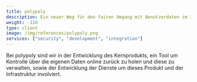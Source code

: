```yaml
---
title: polypoly
description: Ein neuer Weg für den fairen Umgang mit Benutzerdaten im Internet
weight: -110
type: client
image: /img/references/polypoly.png
services: ["security", "development", "integration"]
---
```


Bei polypoly sind wir in der Entwicklung des Kernprodukts, ein Tool um Kontrolle über die
eigenen Daten online zurück zu holen und diese zu verwalten, sowie der Entwicklung der
Dienste um dieses Produkt und der Infrastruktur involviert.
